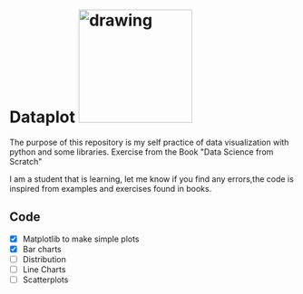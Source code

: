 # Dataplot <img src="drawing.jpg" alt="drawing" width="200"/>

The purpose of this repository is my self practice of data visualization with python and some libraries. Exercise from the Book "Data Science from Scratch"

I am a student that is learning, let me know if you find any errors,the code is inspired from examples and exercises found in books.

## Code

- [x] Matplotlib to make simple plots
- [x] Bar charts
- [ ] Distribution
- [ ] Line Charts
- [ ] Scatterplots
